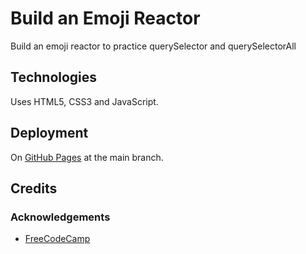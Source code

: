 # Build an Emoji Reactor

Build an emoji reactor to practice querySelector and querySelectorAll

## Technologies

Uses HTML5, CSS3 and JavaScript.

## Deployment

On [GitHub Pages](https://derektypist.github.io/build-an-emoji-reactor) at the main branch.

## Credits

### Acknowledgements

- [FreeCodeCamp](https://www.freecodecamp.org)
